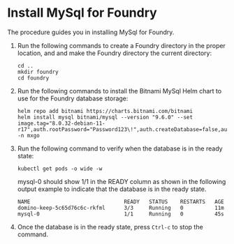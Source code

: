 # Install MySql for Foundry

The procedure guides you in installing MySql for Foundry.

1. Run the following commands to create a Foundry directory in the proper location, and and make the Foundry directory the current directory:

    ```
    cd ..
    mkdir foundry
    cd foundry
    ```

2. Run the following commands to install the Bitnami MySql Helm chart to use for the Foundry database storage:

    ```
    helm repo add bitnami https://charts.bitnami.com/bitnami
    helm install mysql bitnami/mysql --version "9.6.0" --set image.tag="8.0.32-debian-11-r17",auth.rootPassword="Password123\!",auth.createDatabase=false,auth.username=dbclient,auth.password="Password123\!" -n mxgo
    ```

3. Run the following command to verify when the database is in the ready state:

    ```
    kubectl get pods -o wide -w
    ```

    mysql-0 should show 1/1 in the READY column as shown in the following output example to indicate that the database is in the ready state.

    ```
    NAME                              READY   STATUS    RESTARTS   AGE
    domino-keep-5c65d76c6c-rkfml      3/3     Running   0          11m
    mysql-0                           1/1     Running   0          45s
    ```

4. Once the database is in the ready state, press `Ctrl-c` to stop the command.
